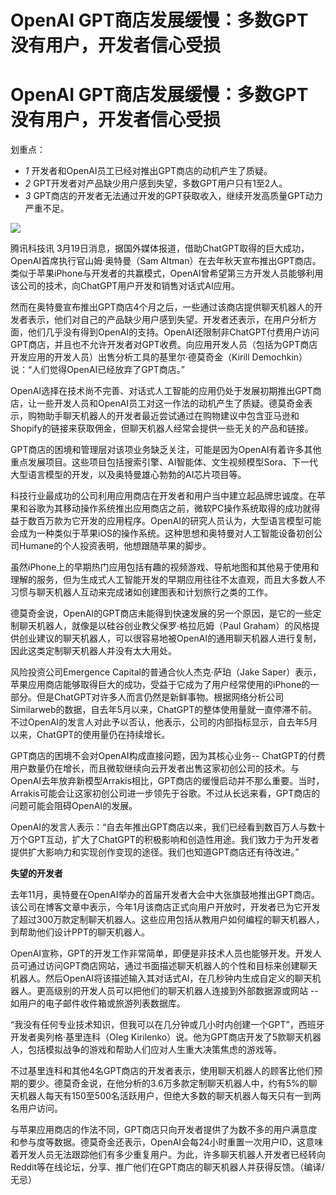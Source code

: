 # OpenAI GPT商店发展缓慢：多数GPT没有用户，开发者信心受损

# OpenAI GPT商店发展缓慢：多数GPT没有用户，开发者信心受损

划重点：

  * _1_ 开发者和OpenAI员工已经对推出GPT商店的动机产生了质疑。
  * _2_ GPT开发者对产品缺少用户感到失望，多数GPT用户只有1至2人。
  * _3_ GPT商店的开发者无法通过开发的GPT获取收入，继续开发高质量GPT动力严重不足。

![](https://inews.gtimg.com/om_bt/Oz_yxky8w9y2ahhugCtMeWNwuS8LsVGe-b3_blpAkSPqAAA/1000)

腾讯科技讯 3月19日消息，据国外媒体报道，借助ChatGPT取得的巨大成功，OpenAI首席执行官山姆·奥特曼（Sam
Altman）在去年秋天宣布推出GPT商店。类似于苹果iPhone与开发者的共赢模式，OpenAI曾希望第三方开发人员能够利用该公司的技术，向ChatGPT用户开发和销售对话式AI应用。

然而在奥特曼宣布推出GPT商店4个月之后，一些通过该商店提供聊天机器人的开发者表示，他们对自己的产品缺少用户感到失望。开发者还表示，在用户分析方面，他们几乎没有得到OpenAI的支持。OpenAI还限制非ChatGPT付费用户访问GPT商店，并且也不允许开发者对GPT收费。向应用开发人员（包括为GPT商店开发应用的开发人员）出售分析工具的基里尔·德莫奇金（Kirill
Demochkin）说：“人们觉得OpenAI已经放弃了GPT商店。”

OpenAI选择在技术尚不完善、对话式人工智能的应用仍处于发展初期推出GPT商店，让一些开发人员和OpenAI员工对这一作法的动机产生了质疑。德莫奇金表示，购物助手聊天机器人的开发者最近尝试通过在购物建议中包含亚马逊和Shopify的链接来获取佣金，但聊天机器人经常会提供一些无关的产品和链接。

GPT商店的困境和管理层对该项业务缺乏关注，可能是因为OpenAI有着许多其他重点发展项目。这些项目包括搜索引擎、AI智能体、文生视频模型Sora、下一代大型语言模型的开发，以及奥特曼雄心勃勃的AI芯片项目等。

科技行业最成功的公司利用应用商店在开发者和用户当中建立起品牌忠诚度。在苹果和谷歌为其移动操作系统推出应用商店之前，微软PC操作系统取得的成功就得益于数百万款为它开发的应用程序。OpenAI的研究人员认为，大型语言模型可能会成为一种类似于苹果iOS的操作系统。这种思想和奥特曼对人工智能设备初创公司Humane的个人投资表明，他想跟随苹果的脚步。

虽然iPhone上的早期热门应用包括有趣的视频游戏、导航地图和其他易于使用和理解的服务，但为生成式人工智能开发的早期应用往往不太直观，而且大多数人不习惯与聊天机器人互动来完成诸如创建图表和计划旅行之类的工作。

德莫奇金说，OpenAI的GPT商店未能得到快速发展的另一个原因，是它的一些定制聊天机器人，就像是以硅谷创业教父保罗·格拉厄姆（Paul
Graham）的风格提供创业建议的聊天机器人，可以很容易地被OpenAI的通用聊天机器人进行复制，因此这类定制聊天机器人并没有太大用处。

风险投资公司Emergence Capital的普通合伙人杰克·萨珀（Jake
Saper）表示，苹果应用商店能够取得巨大的成功，受益于它成为了用户经常使用的iPhone的一部分。但是ChatGPT对许多人而言仍然是新鲜事物。根据网络分析公司Similarweb的数据，自去年5月以来，ChatGPT的整体使用量就一直停滞不前。不过OpenAI的发言人对此予以否认，他表示，公司的内部指标显示，自去年5月以来，ChatGPT的使用量仍在持续增长。

GPT商店的困境不会对OpenAI构成直接问题，因为其核心业务--
ChatGPT的付费用户数量仍在增长，而且微软继续向云开发者出售这家初创公司的技术。与OpenAI去年放弃新模型Arrakis相比，GPT商店的缓慢启动并不那么重要。当时，Arrakis可能会让这家初创公司进一步领先于谷歌。不过从长远来看，GPT商店的问题可能会阻碍OpenAI的发展。

OpenAI的发言人表示：“自去年推出GPT商店以来，我们已经看到数百万人与数十万个GPT互动，扩大了ChatGPT的积极影响和创造性用途。我们致力于为开发者提供扩大影响力和实现创作变现的途径。我们也知道GPT商店还有待改进。”

**失望的开发者**

去年11月，奥特曼在OpenAI举办的首届开发者大会中大张旗鼓地推出GPT商店。该公司在博客文章中表示，今年1月该商店正式向用户开放时，开发者已为它开发了超过300万款定制聊天机器人。这些应用包括从教用户如何编程的聊天机器人，到帮助他们设计PPT的聊天机器人。

OpenAI宣称，GPT的开发工作非常简单，即便是非技术人员也能够开发。开发人员可通过访问GPT商店网站，通过书面描述聊天机器人的个性和目标来创建聊天机器人。然后OpenAI将该描述输入其对话式AI，在几秒钟内生成自定义的聊天机器人。更高级别的开发人员可以把他们的聊天机器人连接到外部数据源或网站
--如用户的电子邮件收件箱或旅游列表数据库。

“我没有任何专业技术知识，但我可以在几分钟或几小时内创建一个GPT”，西班牙开发者奥列格·基里连科（Oleg
Kirilenko）说。他为GPT商店开发了5款聊天机器人，包括模拟战争的游戏和帮助人们应对人生重大决策焦虑的游戏等。

不过基里连科和其他4名GPT商店的开发者表示，使用聊天机器人的顾客比他们预期的要少。德莫奇金说，在他分析的3.6万多款定制聊天机器人中，约有5%的聊天机器人每天有150至500名活跃用户，但绝大多数的聊天机器人每天只有一到两名用户访问。

与苹果应用商店的作法不同，GPT商店只向开发者提供了为数不多的用户满意度和参与度等数据。德莫奇金还表示，OpenAI会每24小时重置一次用户ID，这意味着开发人员无法跟踪他们有多少重复用户。为此，许多聊天机器人开发者已经转向Reddit等在线论坛，分享、推广他们在GPT商店的聊天机器人并获得反馈。（编译/无忌）

